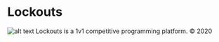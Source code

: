 # Lockouts
![alt text](https://i.ibb.co/mG1qS77/Screenshot-4.png)
Lockouts is a 1v1 competitive programming platform.
© 2020
